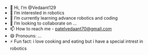 - 👋 Hi, I’m @Vedaant129
- 👀 I’m interested in robotics
- 🌱 I’m currently learning advance robotics and coding
- 💞️ I’m looking to collaborate on ...
- 📫 How to reach me - patelvedaant70@gmail.com
- 😄 Pronouns: ...
- ⚡ Fun fact: i love cooking and eating but i have a special intrest in robotics

<!---
Vedaant129/Vedaant129 is a ✨ special ✨ repository because its `README.md` (this file) appears on your GitHub profile.
You can click the Preview link to take a look at your changes.
--->
